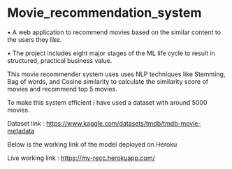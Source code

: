 # Movie_recommendation_system

• A web application to recommend movies based on the similar content to the users they like.

• The project includes eight major stages of the ML life cycle to result in structured, practical business value.

This movie recommender system uses uses NLP techniques like Stemming, Bag of words, and Cosine similarity to calculate the similarity score of movies and recommend top 5 movies.

To make this system efficient i have used a dataset with around 5000 movies.

Dataset link : https://www.kaggle.com/datasets/tmdb/tmdb-movie-metadata

Below is the working link of the model deployed on Heroku

Live working link : https://mv-recc.herokuapp.com/
